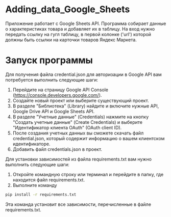 # Adding_data_Google_Sheets

Приложение работает с Google Sheets API. 
Программа собирает данные о характеристиках товара и добавляет их в таблицу.
На вход нужно передать ссылку на гугл таблицу, в первой колонке ('url') которой должны быть ссылки на карточки товаров Яндекс Маркета. 

# Запуск программы

Для получения файла credential.json для авторизации в Google API вам потребуется выполнить следующие шаги:

1. Перейдите на страницу Google API Console (https://console.developers.google.com/).
2. Создайте новый проект или выберите существующий проект.
3. В разделе "Библиотека" (Library) найдите и включите нужные API, Google Drive API и Google Sheets API.
4. В разделе "Учетные данные" (Credentials) нажмите на кнопку "Создать учетные данные" (Create Credentials) и выберите "Идентификатор клиента OAuth" (OAuth client ID).
5. После создания учетных данных вы сможете скачать файл credential.json, который содержит информацию о вашем клиентском идентификаторе.
6. Добавить файл credentials.json в проект.

Для установки зависимостей из файла requirements.txt вам нужно выполнить следующие шаги:

1. Откройте командную строку или терминал и перейдите в папку, где находится файл requirements.txt.
2. Выполните команду
```bash
pip install -r requirements.txt
```
Эта команда установит все зависимости, перечисленные в файле requirements.txt.
